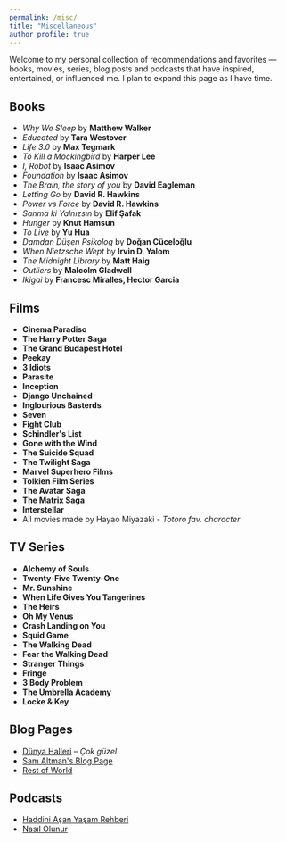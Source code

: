 ```yaml
---
permalink: /misc/
title: "Miscellaneous"
author_profile: true
---
```


Welcome to my personal collection of recommendations and favorites — books, movies, series, blog posts and podcasts that have inspired, entertained, or influenced me.
I plan to expand this page as I have time.


## Books

- *Why We Sleep* by **Matthew Walker**   
- *Educated* by **Tara Westover**
- *Life 3.0* by **Max Tegmark**
- *To Kill a Mockingbird* by **Harper Lee** 
- *I, Robot* by **Isaac Asimov**
- *Foundation* by **Isaac Asimov**
- *The Brain, the story of you* by **David Eagleman**
- *Letting Go* by **David R. Hawkins**
- *Power vs Force* by **David R. Hawkins**
- *Sanma ki Yalnızsın* by **Elif Şafak**
- *Hunger* by **Knut Hamsun**
- *To Live* by **Yu Hua**
- *Damdan Düşen Psikolog* by **Doğan Cüceloğlu**
- *When Nietzsche Wept* by **Irvin D. Yalom**
- *The Midnight Library* by **Matt Haig**
- *Outliers* by **Malcolm Gladwell**
- *Ikigai* by **Francesc Miralles, Hector Garcia**


## Films

- **Cinema Paradiso**
- **The Harry Potter Saga** 
- **The Grand Budapest Hotel**
- **Peekay**
- **3 Idiots**
- **Parasite** 
- **Inception**
- **Django Unchained**
- **Inglourious Basterds**
- **Seven**
- **Fight Club**
- **Schindler's List**
- **Gone with the Wind**
- **The Suicide Squad**
- **The Twilight Saga**
- **Marvel Superhero Films**
- **Tolkien Film Series**
- **The Avatar Saga** 
- **The Matrix Saga**
- **Interstellar**
- All movies made by Hayao Miyazaki - _Totoro fav. character_


## TV Series

- **Alchemy of Souls** 
- **Twenty-Five Twenty-One**
- **Mr. Sunshine**
- **When Life Gives You Tangerines**
- **The Heirs**
- **Oh My Venus**
- **Crash Landing on You**
- **Squid Game**
- **The Walking Dead**
- **Fear the Walking Dead**
- **Stranger Things**
- **Fringe**
- **3 Body Problem**
- **The Umbrella Academy**
- **Locke & Key**


## Blog Pages

- [Dünya Halleri](https://bulten.mserdark.com/) – _Çok güzel_
- [Sam Altman's Blog Page](https://blog.samaltman.com/) 
- [Rest of World](https://restofworld.org/) 


## Podcasts

- [Haddini Aşan Yaşam Rehberi](https://open.spotify.com/show/6FE15npKH09vHC7AIgHxH8) 
- [Nasıl Olunur](https://open.spotify.com/show/1q6zr0Va8JXmTrcfqRTcJO) 
